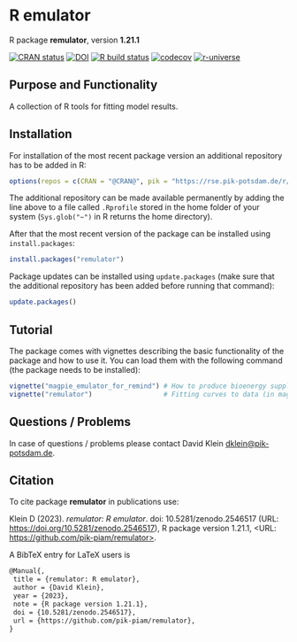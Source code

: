 # R emulator

R package **remulator**, version **1.21.1**

[![CRAN status](https://www.r-pkg.org/badges/version/remulator)](https://cran.r-project.org/package=remulator) [![DOI](https://zenodo.org/badge/DOI/10.5281/zenodo.2546517.svg)](https://doi.org/10.5281/zenodo.2546517) [![R build status](https://github.com/pik-piam/remulator/workflows/check/badge.svg)](https://github.com/pik-piam/remulator/actions) [![codecov](https://codecov.io/gh/pik-piam/remulator/branch/master/graph/badge.svg)](https://app.codecov.io/gh/pik-piam/remulator) [![r-universe](https://pik-piam.r-universe.dev/badges/remulator)](https://pik-piam.r-universe.dev/builds)

## Purpose and Functionality

A collection of R tools for fitting model results. 


## Installation

For installation of the most recent package version an additional repository has to be added in R:

```r
options(repos = c(CRAN = "@CRAN@", pik = "https://rse.pik-potsdam.de/r/packages"))
```
The additional repository can be made available permanently by adding the line above to a file called `.Rprofile` stored in the home folder of your system (`Sys.glob("~")` in R returns the home directory).

After that the most recent version of the package can be installed using `install.packages`:

```r 
install.packages("remulator")
```

Package updates can be installed using `update.packages` (make sure that the additional repository has been added before running that command):

```r 
update.packages()
```

## Tutorial

The package comes with vignettes describing the basic functionality of the package and how to use it. You can load them with the following command (the package needs to be installed):

```r
vignette("magpie_emulator_for_remind") # How to produce bioenergy supply price curves for REMIND 3.0 using MAgPIE 5.0 (MAgPIE Emulator)
vignette("remulator")                  # Fitting curves to data (in magclass format) and plotting the curves to nice graphs and pdf
```

## Questions / Problems

In case of questions / problems please contact David Klein <dklein@pik-potsdam.de>.

## Citation

To cite package **remulator** in publications use:

Klein D (2023). _remulator: R emulator_. doi: 10.5281/zenodo.2546517 (URL: https://doi.org/10.5281/zenodo.2546517), R package version 1.21.1, <URL: https://github.com/pik-piam/remulator>.

A BibTeX entry for LaTeX users is

 ```latex
@Manual{,
  title = {remulator: R emulator},
  author = {David Klein},
  year = {2023},
  note = {R package version 1.21.1},
  doi = {10.5281/zenodo.2546517},
  url = {https://github.com/pik-piam/remulator},
}
```

